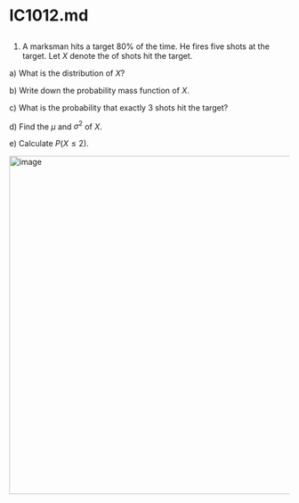 # IC1012.md


## 


1. A marksman hits a target 80% of the
time. He fires five shots at the target. Let $X$ denote the of shots hit the target. 


a) What is the distribution of $X$?

b) Write down the probability mass function of $X$. 

c) What is the probability that exactly 3 shots hit the target?


d) Find the $\mu$ and $\sigma^2$ of $X$. 

e) Calculate $P(X\leq 2)$. 


<img width="607" alt="image" src="https://github.com/user-attachments/assets/ed33c9e3-9de5-4040-992b-4ab5903d3f0c">





